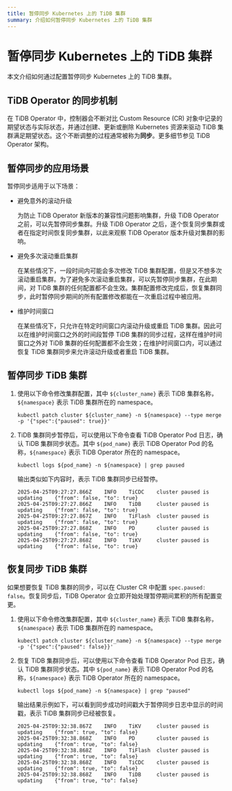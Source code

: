 ```yaml
---
title: 暂停同步 Kubernetes 上的 TiDB 集群
summary: 介绍如何暂停同步 Kubernetes 上的 TiDB 集群
---
```


# 暂停同步 Kubernetes 上的 TiDB 集群

本文介绍如何通过配置暂停同步 Kubernetes 上的 TiDB 集群。

## TiDB Operator 的同步机制

在 TiDB Operator 中，控制器会不断对比 Custom Resource (CR) 对象中记录的期望状态与实际状态，并通过创建、更新或删除 Kubernetes 资源来驱动 TiDB 集群满足期望状态。这个不断调整的过程通常被称为**同步**。更多细节参见 TiDB Operator 架构。<!-- TODO: add link -->

## 暂停同步的应用场景

暂停同步适用于以下场景：

- 避免意外的滚动升级

    为防止 TiDB Operator 新版本的兼容性问题影响集群，升级 TiDB Operator 之前，可以先暂停同步集群。升级 TiDB Operator 之后，逐个恢复同步集群或者在指定时间恢复同步集群，以此来观察 TiDB Operator 版本升级对集群的影响。

- 避免多次滚动重启集群

    在某些情况下，一段时间内可能会多次修改 TiDB 集群配置，但是又不想多次滚动重启集群。为了避免多次滚动重启集群，可以先暂停同步集群，在此期间，对 TiDB 集群的任何配置都不会生效。集群配置修改完成后，恢复集群同步，此时暂停同步期间的所有配置修改都能在一次重启过程中被应用。

- 维护时间窗口

    在某些情况下，只允许在特定时间窗口内滚动升级或重启 TiDB 集群。因此可以在维护时间窗口之外的时间段暂停 TiDB 集群的同步过程，这样在维护时间窗口之外对 TiDB 集群的任何配置都不会生效；在维护时间窗口内，可以通过恢复 TiDB 集群同步来允许滚动升级或者重启 TiDB 集群。

## 暂停同步 TiDB 集群

1. 使用以下命令修改集群配置，其中 `${cluster_name}` 表示 TiDB 集群名称，`${namespace}` 表示 TiDB 集群所在的 namespace。

    ```shell
    kubectl patch cluster ${cluster_name} -n ${namespace} --type merge -p '{"spec":{"paused": true}}'
    ```

2. TiDB 集群同步暂停后，可以使用以下命令查看 TiDB Operator Pod 日志，确认 TiDB 集群同步状态。其中 `${pod_name}` 表示 TiDB Operator Pod 的名称，`${namespace}` 表示 TiDB Operator 所在的 namespace。

    ```shell
    kubectl logs ${pod_name} -n ${namespace} | grep paused
    ```

    输出类似如下内容时，表示 TiDB 集群同步已经暂停。

    ```
    2025-04-25T09:27:27.866Z    INFO    TiCDC    cluster paused is updating    {"from": false, "to": true}
    2025-04-25T09:27:27.866Z    INFO    TiDB     cluster paused is updating    {"from": false, "to": true}
    2025-04-25T09:27:27.867Z    INFO    TiFlash  cluster paused is updating    {"from": false, "to": true}
    2025-04-25T09:27:27.868Z    INFO    PD       cluster paused is updating    {"from": false, "to": true}
    2025-04-25T09:27:27.868Z    INFO    TiKV     cluster paused is updating    {"from": false, "to": true}
    ```

## 恢复同步 TiDB 集群

如果想要恢复 TiDB 集群的同步，可以在 Cluster CR 中配置 `spec.paused: false`。恢复同步后，TiDB Operator 会立即开始处理暂停期间累积的所有配置变更。

1. 使用以下命令修改集群配置，其中 `${cluster_name}` 表示 TiDB 集群名称，`${namespace}` 表示 TiDB 集群所在的 namespace。

    ```shell
    kubectl patch cluster ${cluster_name} -n ${namespace} --type merge -p '{"spec":{"paused": false}}'
    ```

2. 恢复 TiDB 集群同步后，可以使用以下命令查看 TiDB Operator Pod 日志，确认 TiDB 集群同步状态。其中 `${pod_name}` 表示 TiDB Operator Pod 的名称，`${namespace}` 表示 TiDB Operator 所在的 namespace。

    ```shell
    kubectl logs ${pod_name} -n ${namespace} | grep "paused"
    ```

    输出结果示例如下，可以看到同步成功时间戳大于暂停同步日志中显示的时间戳，表示 TiDB 集群同步已经被恢复。

    ```
    2025-04-25T09:32:38.867Z    INFO    TiKV     cluster paused is updating    {"from": true, "to": false}
    2025-04-25T09:32:38.868Z    INFO    PD       cluster paused is updating    {"from": true, "to": false}
    2025-04-25T09:32:38.868Z    INFO    TiFlash  cluster paused is updating    {"from": true, "to": false}
    2025-04-25T09:32:38.868Z    INFO    TiCDC    cluster paused is updating    {"from": true, "to": false}
    2025-04-25T09:32:38.868Z    INFO    TiDB     cluster paused is updating    {"from": true, "to": false}
    ```
